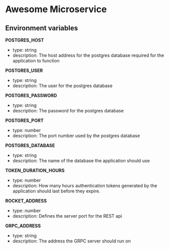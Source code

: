 # Awesome Microservice

## Environment variables

**POSTGRES_HOST**
- type: string
- description: The host address for the postgres database required for the application to function

**POSTGRES_USER**
- type: string
- description: The user for the postgres database

**POSTGRES_PASSWORD**
- type: string
- description: The password for the postgres database

**POSTGRES_PORT**
- type: number
- description: The port number used by the postgres database

**POSTGRES_DATABASE**
- type: string
- description: The name of the database the application should use

**TOKEN_DURATION_HOURS**
- type: number
- description: How many hours authentication tokens generated by the application should last before they expire.

**ROCKET_ADDRESS**
- type: number
- description: Defines the server port for the REST api

**GRPC_ADDRESS**
- type: string
- description: The address the GRPC server should run on
